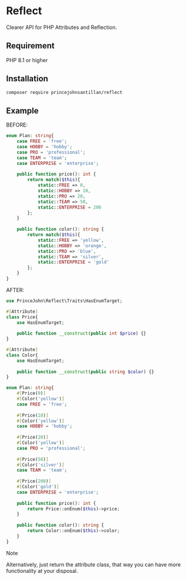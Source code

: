 # Reflect

Clearer API for PHP Attributes and Reflection.

## Requirement
PHP 8.1 or higher

## Installation
```bash
composer require princejohnsantillan/reflect
```

## Example

BEFORE:
```php
enum Plan: string{
    case FREE = 'free';
    case HOBBY = 'hobby';
    case PRO = 'professional';
    case TEAM = 'team';
    case ENTERPRISE = 'enterprise';
    
    public function price(): int {
        return match($this){
            static::FREE => 0,
            static::HOBBY => 10,
            static::PRO => 20,
            static::TEAM => 50,
            static::ENTERPRISE = 200
        };
    }
    
    public function color(): string {
        return match($this){
            static::FREE => 'yellow',
            static::HOBBY => 'orange',
            static::PRO => 'blue',
            static::TEAM => 'silver',
            static::ENTERPRISE = 'gold'
        };
    }
}

```

AFTER:
```php
use PrinceJohn\Reflect\Traits\HasEnumTarget;

#[Attribute]
class Price{
    use HasEnumTarget;
    
    public function __construct(public int $price) {}
}

#[Attribute]
class Color{
    use HasEnumTarget;
    
    public function __construct(public string $color) {}
}

enum Plan: string{
    #[Price(0)]
    #[Color('yellow')]
    case FREE = 'free';
    
    #[Price(10)]
    #[Color('yellow')]
    case HOBBY = 'hobby';
    
    #[Price(20)]
    #[Color('yellow')]
    case PRO = 'professional';
    
    #[Price(50)]
    #[Color('silver')]
    case TEAM = 'team';
    
    #[Price(200)]
    #[Color('gold')]
    case ENTERPRISE = 'enterprise';
    
    public function price(): int {
        return Price::onEnum($this)->price;            
    }
    
    public function color(): string {
        return Color::onEnum($this)->color;
    }
}

```

>[!NOTE]
> Alternatively, just return the attribute class, that way you can have more functionality at your disposal. 
